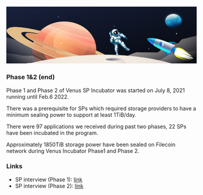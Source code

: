 ![venus-cluster](../.vuepress/public/venus-incubator.jpg)

### Phase 1&2 (end)

Phase 1 and Phase 2 of Venus SP Incubator was started on July 8, 2021 running until Feb.6 2022. 

There was a prerequisite for SPs which required storage providers to have a minimum sealing power to support at least 1TiB/day. 

There were 97 applications we received during past two phases, 22 SPs have been incubated in the program. 

Approximately 1850TiB storage power have been sealed on Filecoin network during Venus Incubator Phase1 and Phase 2. 

### Links

- SP interview (Phase 1): [link](https://medium.com/@forcecommunity-official/interview-hows-it-like-to-join-the-incubation-center-ab04c6b46acf)
- SP interview (Phase 2): [link](https://medium.com/@forcecommunity-official/the-2-phase-of-incubation-center-was-closed-interviews-with-participant-representatives-4cede89962f4)
